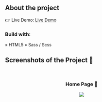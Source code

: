 
<h2>About the project</h2>

👉 Live Demo: <a href='https://blackaco.netlify.app/' target='_blank'>Live Demo</a>

<h3>Build with:</h3>

» HTML5
» Sass / Scss <br>

<h2>Screenshots of the Project 📸</h2>
<br>
<h3 align='center'>Home Page 🏡</h3>

<div align='center'>
  <img src='https://github.com/Cleverton-Rocha/black-aco-landing-page/assets/141706599/56c72d62-a85f-4f31-8b3b-f90b81122820'/>
</div>

